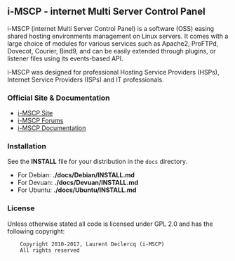 ## i-MSCP - internet Multi Server Control Panel

i-MSCP (internet Multi Server Control Panel) is a software (OSS) easing shared hosting environments management on Linux
servers. It comes with a large choice of modules for various services such as Apache2, ProFTPd, Dovecot, Courier, Bind9,
and can be easily extended through plugins, or listener files using its events-based API.

i-MSCP was designed for professional Hosting Service Providers (HSPs), Internet Service Providers (ISPs) and IT
professionals.

### Official Site & Documentation

* [i-MSCP Site](https://i-mscp.net/)
* [i-MSCP Forums](https://i-mscp.net/index.php/BoardList/)
* [i-MSCP Documentation](https://wiki.i-mscp.net/doku.php)

### Installation

See the **INSTALL** file for your distribution in the `docs` directory.

* For Debian: **./docs/Debian/INSTALL.md**
* For Devuan: **./docs/Devuan/INSTALL.md**
* For Ubuntu: **./docs/Ubuntu/INSTALL.md**

### License

Unless otherwise stated all code is licensed under GPL 2.0 and has the following copyright:

```
    Copyright 2010-2017, Laurent Declercq (i-MSCP)
    All rights reserved
```
